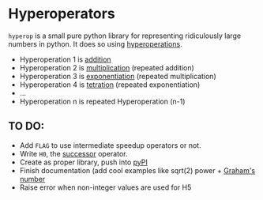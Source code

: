 # Hyperoperators

`hyperop` is a small pure python library for representing ridiculously large numbers in python. It does so using [hyperoperations](https://en.wikipedia.org/wiki/Hyperoperation).

+ Hyperoperation 1 is [addition](https://en.wikipedia.org/wiki/Addition)
+ Hyperoperation 2 is [multiplication](https://en.wikipedia.org/wiki/Multiplication) (repeated addition)
+ Hyperoperation 3 is [exponentiation](https://en.wikipedia.org/wiki/Exponentiation) (repeated multiplication)
+ Hyperoperation 4 is [tetration](https://en.wikipedia.org/wiki/Tetration) (repeated exponentiation)
+ ...
+ Hyperoperation n is repeated Hyperoperation (n-1)


## TO DO:

+ Add `FLAG` to use intermediate speedup operators or not.
+ Write `H0`, the [successor](https://en.wikipedia.org/wiki/Successor_function) operator.
+ Create as proper library, push into [pyPI](http://peterdowns.com/posts/first-time-with-pypi.html)
+ Finish documentation (add cool examples like sqrt(2) power + [Graham's number](https://en.wikipedia.org/wiki/Graham%27s_number)
+ Raise error when non-integer values are used for H5